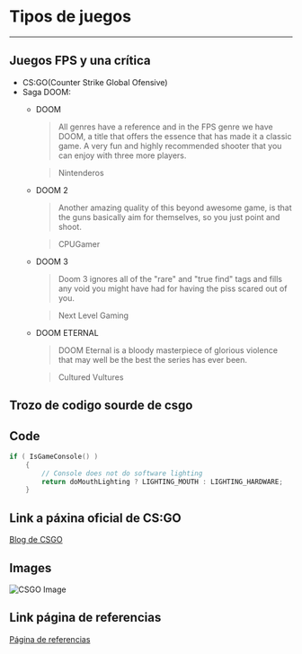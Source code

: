 # Tipos de juegos


___




## Juegos FPS y una crítica



+ CS:GO(Counter Strike Global Ofensive)
+ Saga DOOM:
  - DOOM 
    > All genres have a reference and in the FPS genre we have DOOM, a title that offers the essence that has made it a classic game. A very fun and highly recommended shooter that you can enjoy with three more players. 

    > Nintenderos
  - DOOM 2
    > Another amazing quality of this beyond awesome game, is that the guns basically aim for themselves, so you just point and shoot.

    >CPUGamer
  - DOOM 3
    > Doom 3 ignores all of the "rare" and "true find" tags and fills any void you might have had for having the piss scared out of you.

    >Next Level Gaming
  - DOOM ETERNAL
    > DOOM Eternal is a bloody masterpiece of glorious violence that may well be the best the series has ever been.

    > Cultured Vultures

## Trozo de codigo sourde de csgo


## Code



``` cpp
if ( IsGameConsole() )
	{
		// Console does not do software lighting
		return doMouthLighting ? LIGHTING_MOUTH : LIGHTING_HARDWARE;
	}
```

## Link a páxina oficial de CS:GO


[Blog de CSGO](https://blog.counter-strike.net "Página de CSGO")


## Images

![CSGO Image](https://www.control.vg/wp-content/uploads/2019/11/7oxe2g7t0y411-767x432.jpg)



## Link página de referencias

[Página de referencias](referencias.md)